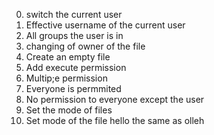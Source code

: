 0. switch the current user
1. Effective username of the current user
2. All groups the user is in
3. changing of owner of the file
4. Create an empty file
5. Add execute permission
6. Multip;e permission
7. Everyone is permmited
8. No permission to everyone except the user
9. Set the mode of files
10. Set mode of the file hello the same as olleh
